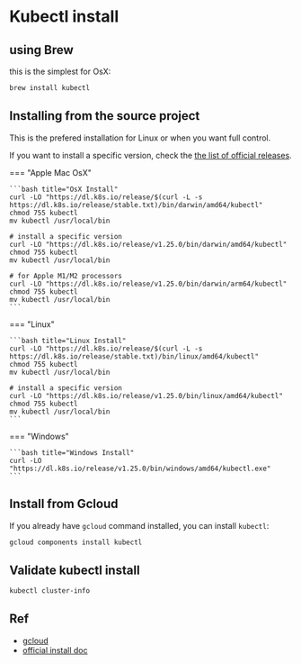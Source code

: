 # Kubectl install

## using Brew

this is the simplest for OsX:

```bash
brew install kubectl
```

## Installing from the source project

This is the prefered installation for Linux or when you want full control.

If you want to install a specific version, check the [the list of official releases](https://dl.k8s.io/release/stable.txt.).

=== "Apple Mac OsX"

    ```bash title="OsX Install"
    curl -LO "https://dl.k8s.io/release/$(curl -L -s https://dl.k8s.io/release/stable.txt)/bin/darwin/amd64/kubectl"
    chmod 755 kubectl
    mv kubectl /usr/local/bin

    # install a specific version
    curl -LO "https://dl.k8s.io/release/v1.25.0/bin/darwin/amd64/kubectl"
    chmod 755 kubectl
    mv kubectl /usr/local/bin

    # for Apple M1/M2 processors
    curl -LO "https://dl.k8s.io/release/v1.25.0/bin/darwin/arm64/kubectl"
    chmod 755 kubectl
    mv kubectl /usr/local/bin
    ```

=== "Linux"

    ```bash title="Linux Install"
    curl -LO "https://dl.k8s.io/release/$(curl -L -s https://dl.k8s.io/release/stable.txt)/bin/linux/amd64/kubectl"
    chmod 755 kubectl
    mv kubectl /usr/local/bin

    # install a specific version
    curl -LO "https://dl.k8s.io/release/v1.25.0/bin/linux/amd64/kubectl"
    chmod 755 kubectl
    mv kubectl /usr/local/bin
    ```

=== "Windows"

    ```bash title="Windows Install"
    curl -LO "https://dl.k8s.io/release/v1.25.0/bin/windows/amd64/kubectl.exe"
    ```

## Install from Gcloud
If you already have `gcloud` command installed, you can install `kubectl`:

```bash
gcloud components install kubectl
```

## Validate kubectl install

```bash
kubectl cluster-info
```

## Ref

- [gcloud](https://cloud.google.com/kubernetes-engine/docs/how-to/cluster-access-for-kubectl?hl=fr#apt)
- [official install doc](https://kubernetes.io/docs/tasks/tools/#kubectl)
